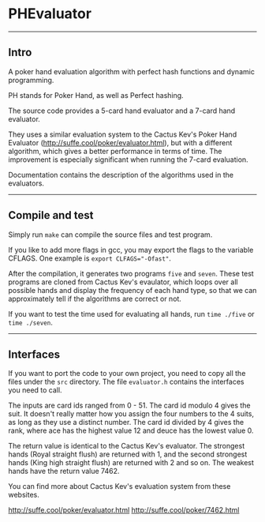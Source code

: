 # PHEvaluator

---------
Intro
---------
A poker hand evaluation algorithm with perfect hash functions and dynamic
programming.

PH stands for Poker Hand, as well as Perfect hashing.

The source code provides a 5-card hand evaluator and a 7-card hand evaluator.

They uses a similar evaluation system to the Cactus Kev's Poker Hand Evaluator
(http://suffe.cool/poker/evaluator.html), but with a different algorithm, which
gives a better performance in terms of time. The improvement is especially
significant when running the 7-card evaluation.

Documentation contains the description of the algorithms used in the evaluators.

---------
Compile and test
---------
Simply run `make` can compile the source files and test program.

If you like to add more flags in gcc, you may export the flags to the variable
CFLAGS. One example is `export CLFAGS="-Ofast"`.

After the compilation, it generates two programs `five` and `seven`. These test
programs are cloned from Cactus Kev's evaulator, which loops over all possible
hands and display the frequency of each hand type, so that we can approximately
tell if the algorithms are correct or not.

If you want to test the time used for evaluating all hands, run `time ./five` or
`time ./seven`.

---------
Interfaces
---------
If you want to port the code to your own project, you need to copy all the files
under the `src` directory. The file `evaluator.h` contains the interfaces you
need to call.

The inputs are card ids ranged from 0 - 51. The card id modulo 4 gives the suit.
It doesn't really matter how you assign the four numbers to the 4 suits, as
long as they use a distinct number. The card id divided by 4 gives the rank,
where ace has the highest value 12 and deuce has the lowest value 0.

The return value is identical to the Cactus Kev's evaluator. The strongest hands
(Royal straight flush) are returned with 1, and the second strongest hands (King
high straight flush) are returned with 2 and so on. The weakest hands have the
return value 7462.

You can find more about Cactus Kev's evaluation system from these websites.

http://suffe.cool/poker/evaluator.html
http://suffe.cool/poker/7462.html


